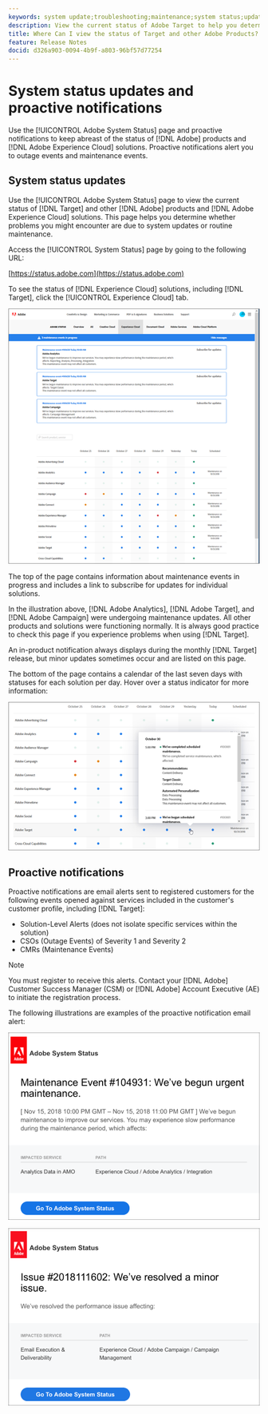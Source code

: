 ```yaml
---
keywords: system update;troubleshooting;maintenance;system status;update status
description: View the current status of Adobe Target to help you determine whether problems you might encounter are due to system updates or routine maintenance.
title: Where Can I view the status of Target and other Adobe Products?
feature: Release Notes
docid: d326a903-0094-4b9f-a803-96bf57d77254
---
```


# System status updates and proactive notifications

Use the [!UICONTROL Adobe System Status] page and proactive notifications to keep abreast of the status of [!DNL Adobe] products and [!DNL Adobe Experience Cloud] solutions. Proactive notifications alert you to outage events and maintenance events.

## System status updates

Use the [!UICONTROL Adobe System Status] page to view the current status of [!DNL Target] and other [!DNL Adobe] products and [!DNL Adobe Experience Cloud] solutions. This page helps you determine whether problems you might encounter are due to system updates or routine maintenance.

Access the [!UICONTROL System Status] page by going to the following URL:

[https://status.adobe.com](https://status.adobe.com)

To see the status of [!DNL Experience Cloud] solutions, including [!DNL Target], click the [!UICONTROL Experience Cloud] tab.

![](assets/system_status.png)

The top of the page contains information about maintenance events in progress and includes a link to subscribe for updates for individual solutions.

In the illustration above, [!DNL Adobe Analytics], [!DNL Adobe Target], and [!DNL Adobe Campaign] were undergoing maintenance updates. All other products and solutions were functioning normally. It is always good practice to check this page if you experience problems when using [!DNL Target].

An in-product notification always displays during the monthly [!DNL Target] release, but minor updates sometimes occur and are listed on this page.

The bottom of the page contains a calendar of the last seven days with statuses for each solution per day. Hover over a status indicator for more information:

![](assets/system_status_indicator.png)

## Proactive notifications

Proactive notifications are email alerts sent to registered customers for the following events opened against services included in the customer's customer profile, including [!DNL Target]:

* Solution-Level Alerts (does not isolate specific services within the solution)
* CSOs (Outage Events) of Severity 1 and Severity 2
* CMRs (Maintenance Events)

>[!NOTE]
>
>You must register to receive this alerts. Contact your [!DNL Adobe] Customer Success Manager (CSM) or [!DNL Adobe] Account Executive (AE) to initiate the registration process.

The following illustrations are examples of the proactive notification email alert:

![Proactive notification 1](/help/r-release-notes/assets/proactive-notification-1.png)

![Proactive notification 2](/help/r-release-notes/assets/proactive-notification-2.png)